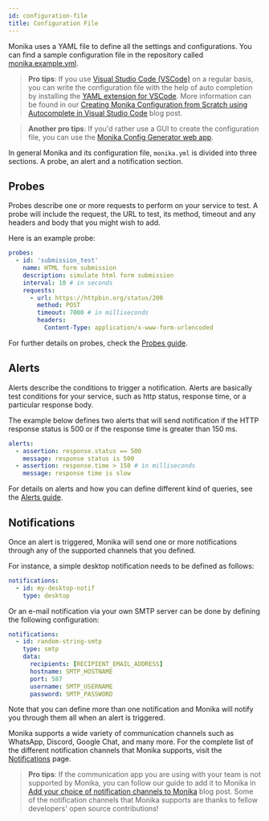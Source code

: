```yaml
---
id: configuration-file
title: Configuration File
---
```


Monika uses a YAML file to define all the settings and configurations. You can find a sample configuration file in the repository called [monika.example.yml](https://github.com/hyperjumptech/monika/blob/main/monika.example.yml).

> **Pro tips**: If you use [Visual Studio Code (VSCode)](https://code.visualstudio.com/) on a regular basis, you can write the configuration file with the help of auto completion by installing the [YAML extension for VSCode](https://marketplace.visualstudio.com/items?itemName=redhat.vscode-yaml). More information can be found in our [Creating Monika Configuration from Scratch using Autocomplete in Visual Studio Code](https://medium.com/hyperjump-tech/creating-monika-configuration-from-scratch-using-autocomplete-in-visual-studio-code-d7bc86c1d36a) blog post.

> **Another pro tips**: If you'd rather use a GUI to create the configuration file, you can use the [Monika Config Generator web app](https://monika-config.hyperjump.tech/).

In general Monika and its configuration file, `monika.yml` is divided into three sections. A probe, an alert and a notification section.

## Probes

Probes describe one or more requests to perform on your service to test. A probe will include the request, the URL to test, its method, timeout and any headers and body that you might wish to add.

Here is an example probe:

```yaml
probes:
  - id: 'submission_test'
    name: HTML form submission
    description: simulate html form submission
    interval: 10 # in seconds
    requests:
      - url: https://httpbin.org/status/200
        method: POST
        timeout: 7000 # in milliseconds
        headers:
          Content-Type: application/x-www-form-urlencoded
```

For further details on probes, check the [Probes guide](/guides/probes).

## Alerts

Alerts describe the conditions to trigger a notification. Alerts are basically test conditions for your service, such as http status, response time, or a particular response body.

The example below defines two alerts that will send notification if the HTTP response status is 500 or if the response time is greater than 150 ms.

```yaml
alerts:
  - assertion: response.status == 500
    message: response status is 500
  - assertion: response.time > 150 # in milliseconds
    message: response time is slow
```

For details on alerts and how you can define different kind of queries, see the [Alerts guide](/guides/alerts).

## Notifications

Once an alert is triggered, Monika will send one or more notifications through any of the supported channels that you defined.

For instance, a simple desktop notification needs to be defined as follows:

```yaml
notifications:
  - id: my-desktop-notif
    type: desktop
```

Or an e-mail notification via your own SMTP server can be done by defining the following configuration:

```yaml
notifications:
  - id: random-string-smtp
    type: smtp
    data:
      recipients: [RECIPIENT_EMAIL_ADDRESS]
      hostname: SMTP_HOSTNAME
      port: 587
      username: SMTP_USERNAME
      password: SMTP_PASSWORD
```

Note that you can define more than one notification and Monika will notify you through them all when an alert is triggered.

Monika supports a wide variety of communication channels such as WhatsApp, Discord, Google Chat, and many more. For the complete list of the different notification channels that Monika supports, visit the [Notifications](/guides/notifications) page.

> **Pro tips**: If the communication app you are using with your team is not supported by Monika, you can follow our guide to add it to Monika in [Add your choice of notification channels to Monika](https://medium.com/hyperjump-tech/add-your-choice-of-notification-channels-to-monika-640f398aa265) blog post. Some of the notification channels that Monika supports are thanks to fellow developers' open source contributions!

